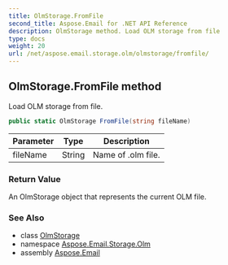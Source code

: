```yaml
---
title: OlmStorage.FromFile
second_title: Aspose.Email for .NET API Reference
description: OlmStorage method. Load OLM storage from file
type: docs
weight: 20
url: /net/aspose.email.storage.olm/olmstorage/fromfile/
---
```

## OlmStorage.FromFile method

Load OLM storage from file.

```csharp
public static OlmStorage FromFile(string fileName)
```

| Parameter | Type | Description |
| --- | --- | --- |
| fileName | String | Name of .olm file. |

### Return Value

An OlmStorage object that represents the current OLM file.

### See Also

* class [OlmStorage](../)
* namespace [Aspose.Email.Storage.Olm](../../olmstorage/)
* assembly [Aspose.Email](../../../)



